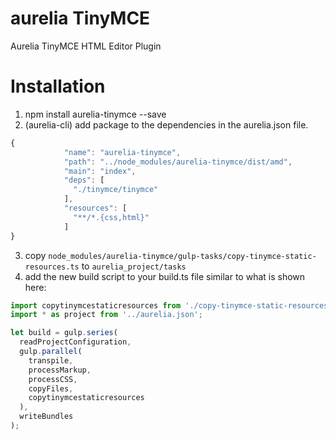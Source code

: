 # aurelia TinyMCE
Aurelia TinyMCE HTML Editor Plugin

# Installation
1. npm install aurelia-tinymce --save
2. (aurelia-cli) add package to the dependencies in the aurelia.json file.
```javascript
{
            "name": "aurelia-tinymce",
            "path": "../node_modules/aurelia-tinymce/dist/amd",
            "main": "index",
            "deps": [
              "./tinymce/tinymce"
            ],            
            "resources": [
              "**/*.{css,html}"
            ]
}
```
3. copy `node_modules/aurelia-tinymce/gulp-tasks/copy-tinymce-static-resources.ts` to `aurelia_project/tasks`
4. add the new build script to your build.ts file similar to what is shown here:
```javascript
import copytinymcestaticresources from './copy-tinymce-static-resources';
import * as project from '../aurelia.json';

let build = gulp.series(
  readProjectConfiguration,
  gulp.parallel(
    transpile,
    processMarkup,
    processCSS,
    copyFiles,
    copytinymcestaticresources
  ),
  writeBundles
);
```